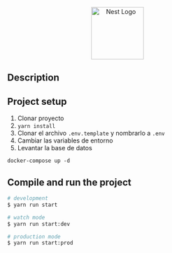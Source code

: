 <p align="center">
  <a href="http://nestjs.com/" target="blank"><img src="https://nestjs.com/img/logo-small.svg" width="120" alt="Nest Logo" /></a>
</p>

[circleci-image]: https://img.shields.io/circleci/build/github/nestjs/nest/master?token=abc123def456
[circleci-url]: https://circleci.com/gh/nestjs/nest

## Description

## Project setup

1. Clonar proyecto
2. `yarn install`
3. Clonar el archivo `.env.template` y nombrarlo a `.env`
4. Cambiar las variables de entorno
5. Levantar la base de datos

```
docker-compose up -d
```

## Compile and run the project

```bash
# development
$ yarn run start

# watch mode
$ yarn run start:dev

# production mode
$ yarn run start:prod
```

